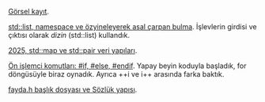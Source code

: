 [Görsel kayıt](https://drive.google.com/file/d/1WpOxvV7uT1ift6mPO51yMSaSRt2ZfE-2/view?usp=drivesdk).  

[std::list, namespace ve özyineleyerek asal çarpan bulma](https://onlinegdb.com/9m56IBI1M).   İşlevlerin girdisi ve çıktısı olarak *dizin* (std::list) kullandık.  

[2025, std::map ve std::pair veri yapıları](https://onlinegdb.com/aT8ic-BoR).   

[Ön işlemci komutları: #if, #else, #endif]( 
https://onlinegdb.com/xf6G6EgDw
).   Yapay beyin koduyla başladık, for döngüsüyle biraz oynadık. Ayrıca ++i ve i++ arasında farka baktık.   

[fayda.h başlık dosyası ve Sözlük yapısı](https://onlinegdb.com/Pw6p3E2i0).  

